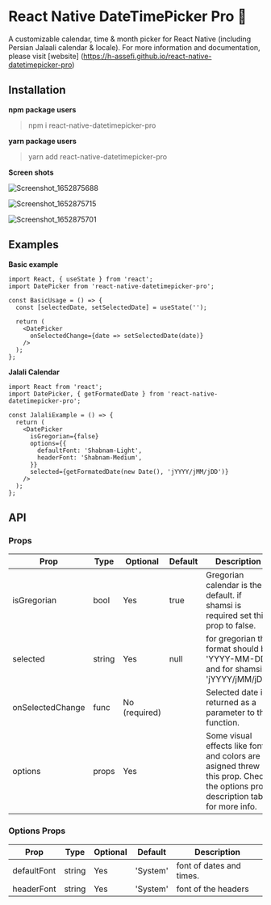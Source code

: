 # React Native DateTimePicker Pro 📆

A customizable calendar, time & month picker for React Native (including Persian Jalaali calendar & locale). For more information and documentation, please visit [website] (https://h-assefi.github.io/react-native-datetimepicker-pro)

## Installation

**npm package users**

> npm i react-native-datetimepicker-pro

**yarn package users**

> yarn add react-native-datetimepicker-pro



 **Screen shots**
  
![Screenshot_1652875688](https://user-images.githubusercontent.com/43260748/169036251-cc252cc0-b8c3-4b87-be33-06425f9ca939.png)


![Screenshot_1652875715](https://user-images.githubusercontent.com/43260748/169036280-762b40b5-aa94-4382-a0cb-431aaf6dc5db.png)


![Screenshot_1652875701](https://user-images.githubusercontent.com/43260748/169036295-c9c0a9de-b344-4179-a4d1-279d4901d7ef.png)

  
## Examples

**Basic example**
```
import React, { useState } from 'react';
import DatePicker from 'react-native-datetimepicker-pro';

const BasicUsage = () => {
  const [selectedDate, setSelectedDate] = useState('');

  return (
    <DatePicker
      onSelectedChange={date => setSelectedDate(date)}
    />
  );
};
```

**Jalali Calendar**

```
import React from 'react';
import DatePicker, { getFormatedDate } from 'react-native-datetimepicker-pro';

const JalaliExample = () => {
  return (
    <DatePicker
      isGregorian={false}
      options={{
        defaultFont: 'Shabnam-Light',
        headerFont: 'Shabnam-Medium',
      }}
      selected={getFormatedDate(new Date(), 'jYYYY/jMM/jDD')}
    />
  );
};
```

## API

### Props

| Prop             | Type   | Optional      | Default | Description                                                                      |
| ---------------- | ------ | ------------- | ------- | -------------------------------------------------------------------------------- |
| isGregorian      | bool   | Yes           | true    | Gregorian calendar is the default. if shamsi is required set this prop to false. |
| selected         | string | Yes           | null    | for gregorian the format should be 'YYYY-MM-DD' and for shamsi 'jYYYY/jMM/jDD'   |
| onSelectedChange | func   | No (required) |         | Selected date is returned as a parameter to the function.                        |
options |props  | Yes       |       | Some visual effects like font and colors are asigned threw this prop. Check the options prop description table for more info.

### Options Props
| Prop             | Type   | Optional      | Default | Description                                                                      |
| ---------------- | ------ | ------------- | ------- | -------------------------------------------------------------------------------- |
defaultFont | string    | Yes       | 'System'  | font of dates and times.
headerFont  | string    | Yes       |  'System' | font of the headers

